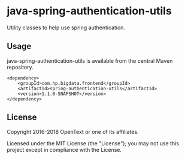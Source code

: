 # java-spring-authentication-utils

Utility classes to help use spring authentication.

## Usage

java-spring-authentication-utils is available from the central Maven repository.

    <dependency>
        <groupId>com.hp.bigdata.frontend</groupId>
        <artifactId>spring-authentication-utils</artifactId>
        <version>1.1.0-SNAPSHOT</version>
    </dependency>

## License

Copyright 2016-2018 OpenText or one of its affiliates.

Licensed under the MIT License (the "License"); you may not use this project except in compliance with the License.
